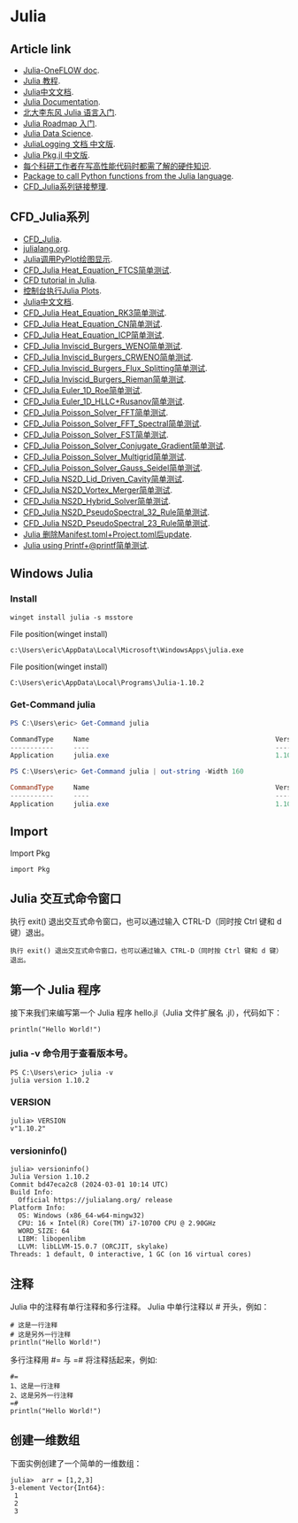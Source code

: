 # Julia

## Article link

-  [Julia-OneFLOW doc](https://eric2003.github.io/OneFLOW/julia.html).
-  [Julia 教程](https://www.runoob.com/julia/julia-tutorial.html).
-  [Julia中文文档](https://docs.juliacn.com/).
-  [Julia Documentation](https://docs.julialang.org/).
-  [北大李东风 Julia 语言入门](https://www.math.pku.edu.cn/teachers/lidf/docs/Julia/html/_book/index.html).
-  [Julia Roadmap 入门](https://learn.juliacn.com/).
-  [Julia Data Science](https://cn.julialang.org/JuliaDataScience/).
-  [JuliaLogging 文档 中文版](https://cn.julialang.org/julialogging.github.io/).
-  [Julia Pkg.jl 中文版](https://cn.julialang.org/Pkg.jl/dev/).
-  [每个科研工作者在写高性能代码时都需了解的硬件知识](https://guixinliu.github.io/hardware_introduction/pluto.jl.html).
-  [Package to call Python functions from the Julia language](https://github.com/JuliaPy/PyCall.jl).
-  [CFD_Julia系列链接整理](https://zhuanlan.zhihu.com/p/523584688/).

## CFD_Julia系列

-  [CFD_Julia](https://zhuanlan.zhihu.com/p/523286979/).
-  [julialang.org](https://julialang.org/).
-  [Julia调用PyPlot绘图显示](https://zhuanlan.zhihu.com/p/524494365/).
-  [CFD_Julia Heat_Equation_FTCS简单测试](https://zhuanlan.zhihu.com/p/524516874/).
-  [CFD tutorial in Julia](https://zhuanlan.zhihu.com/p/524524598/).
-  [控制台执行Julia Plots](https://zhuanlan.zhihu.com/p/524700016/).
-  [Julia中文文档](https://zhuanlan.zhihu.com/p/524711647/).
-  [CFD_Julia Heat_Equation_RK3简单测试](https://zhuanlan.zhihu.com/p/524768410/).
-  [CFD_Julia Heat_Equation_CN简单测试](https://zhuanlan.zhihu.com/p/524786405/).
-  [CFD_Julia Heat_Equation_ICP简单测试](https://zhuanlan.zhihu.com/p/524816179/).
-  [CFD_Julia Inviscid_Burgers_WENO简单测试](https://zhuanlan.zhihu.com/p/524837303/).
-  [CFD_Julia Inviscid_Burgers_CRWENO简单测试](https://zhuanlan.zhihu.com/p/524843661/).
-  [CFD_Julia Inviscid_Burgers_Flux_Splitting简单测试](https://zhuanlan.zhihu.com/p/524915137/).
-  [CFD_Julia Inviscid_Burgers_Rieman简单测试](https://zhuanlan.zhihu.com/p/524927405/).
-  [CFD_Julia Euler_1D_Roe简单测试](https://zhuanlan.zhihu.com/p/524941082/).
-  [CFD_Julia Euler_1D_HLLC+Rusanov简单测试](https://zhuanlan.zhihu.com/p/524956488/).
-  [CFD_Julia Poisson_Solver_FFT简单测试](https://zhuanlan.zhihu.com/p/524966296/).
-  [CFD_Julia Poisson_Solver_FFT_Spectral简单测试](https://zhuanlan.zhihu.com/p/525055028/).
-  [CFD_Julia Poisson_Solver_FST简单测试](https://zhuanlan.zhihu.com/p/525058286/).
-  [CFD_Julia Poisson_Solver_Conjugate_Gradient简单测试](https://zhuanlan.zhihu.com/p/525072170/).
-  [CFD_Julia Poisson_Solver_Multigrid简单测试](https://zhuanlan.zhihu.com/p/525074670/).
-  [CFD_Julia Poisson_Solver_Gauss_Seidel简单测试](https://zhuanlan.zhihu.com/p/525098595/).
-  [CFD_Julia NS2D_Lid_Driven_Cavity简单测试](https://zhuanlan.zhihu.com/p/525105279/).
-  [CFD_Julia NS2D_Vortex_Merger简单测试](https://zhuanlan.zhihu.com/p/525109410/).
-  [CFD_Julia NS2D_Hybrid_Solver简单测试](https://zhuanlan.zhihu.com/p/525113260/).
-  [CFD_Julia NS2D_PseudoSpectral_32_Rule简单测试](https://zhuanlan.zhihu.com/p/525116517/).
-  [CFD_Julia NS2D_PseudoSpectral_23_Rule简单测试](https://zhuanlan.zhihu.com/p/525118575/).
-  [Julia 删除Manifest.toml+Project.toml后update](https://zhuanlan.zhihu.com/p/586677960/).
-  [Julia using Printf+@printf简单测试](https://zhuanlan.zhihu.com/p/586721694/).


## Windows Julia

### Install

```
winget install julia -s msstore
```

File position(winget install)
```
c:\Users\eric\AppData\Local\Microsoft\WindowsApps\julia.exe
```

File position(winget install)
```
C:\Users\eric\AppData\Local\Programs\Julia-1.10.2
```

### Get-Command julia

```powershell
PS C:\Users\eric> Get-Command julia

CommandType     Name                                               Version    Source
-----------     ----                                               -------    ------
Application     julia.exe                                          1.10.2.0   C:\Users\eric\AppData\Local\Programs\J...
```

```powershell
PS C:\Users\eric> Get-Command julia | out-string -Width 160

CommandType     Name                                               Version    Source
-----------     ----                                               -------    ------
Application     julia.exe                                          1.10.2.0   C:\Users\eric\AppData\Local\Programs\Julia-1.10.2\bin\julia.exe
```


## Import

Import Pkg
```
import Pkg
```

## Julia 交互式命令窗口

执行 exit() 退出交互式命令窗口，也可以通过输入 CTRL-D（同时按 Ctrl 键和 d 键）退出。
```
执行 exit() 退出交互式命令窗口，也可以通过输入 CTRL-D（同时按 Ctrl 键和 d 键）退出。
```

## 第一个 Julia 程序
接下来我们来编写第一个 Julia 程序 hello.jl（Julia 文件扩展名 .jl），代码如下：
```
println("Hello World!")
```

### julia -v 命令用于查看版本号。
```
PS C:\Users\eric> julia -v
julia version 1.10.2
```

### VERSION
```
julia> VERSION
v"1.10.2"
```

### versioninfo()
```
julia> versioninfo()
Julia Version 1.10.2
Commit bd47eca2c8 (2024-03-01 10:14 UTC)
Build Info:
  Official https://julialang.org/ release
Platform Info:
  OS: Windows (x86_64-w64-mingw32)
  CPU: 16 × Intel(R) Core(TM) i7-10700 CPU @ 2.90GHz
  WORD_SIZE: 64
  LIBM: libopenlibm
  LLVM: libLLVM-15.0.7 (ORCJIT, skylake)
Threads: 1 default, 0 interactive, 1 GC (on 16 virtual cores)
```

## 注释

Julia 中的注释有单行注释和多行注释。
Julia 中单行注释以 # 开头，例如：

```
# 这是一行注释
# 这是另外一行注释
println("Hello World!")
```

多行注释用 #= 与 =# 将注释括起来，例如:

```
#=
1、这是一行注释
2、这是另外一行注释
=#
println("Hello World!")
```

## 创建一维数组
下面实例创建了一个简单的一维数组：
```
julia>  arr = [1,2,3]
3-element Vector{Int64}:
 1
 2
 3
```